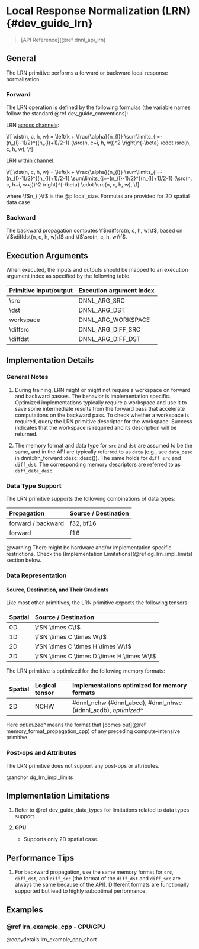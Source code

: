 Local Response Normalization (LRN) {#dev_guide_lrn}
====================================================

>
> [API Reference](@ref dnnl_api_lrn)
>

## General

The LRN primitive performs a forward or backward local response normalization.

### Forward

The LRN operation is defined by the following formulas (the variable names
follow the standard @ref dev_guide_conventions):

LRN [across channels](#dnnl_lrn_across_channels):

\f[
    \dst(n, c, h, w) =
        \left\{k + \frac{\alpha}{n_{l}}
            \sum\limits_{i=-(n_{l}-1)/2}^{(n_{l}+1)/2-1}
                (\src(n, c+i, h, w))^2
        \right\}^{-\beta}
        \cdot
        \src(n, c, h, w),
\f]

LRN [within channel](#dnnl_lrn_within_channel):

\f[
    \dst(n, c, h, w) =
        \left\{k + \frac{\alpha}{n_{l}}
            \sum\limits_{i=-(n_{l}-1)/2}^{(n_{l}+1)/2-1}
            \sum\limits_{j=-(n_{l}-1)/2}^{(n_{l}+1)/2-1}
                (\src(n, c, h+i, w+j))^2
        \right\}^{-\beta}
        \cdot
        \src(n, c, h, w),
\f]

where \f$n_{l}\f$ is the @p local_size. Formulas are provided for 2D spatial
data case.

### Backward

The backward propagation computes \f$\diffsrc(n, c, h, w)\f$, based on
\f$\diffdst(n, c, h, w)\f$ and \f$\src(n, c, h, w)\f$.

## Execution Arguments

When executed, the inputs and outputs should be mapped to an execution
argument index as specified by the following table.

| Primitive input/output | Execution argument index |
| ---                    | ---                      |
| \src                   | DNNL_ARG_SRC             |
| \dst                   | DNNL_ARG_DST             |
| workspace              | DNNL_ARG_WORKSPACE       |
| \diffsrc               | DNNL_ARG_DIFF_SRC        |
| \diffdst               | DNNL_ARG_DIFF_DST        |


## Implementation Details

### General Notes

1. During training, LRN might or might not require a workspace on forward and
   backward passes. The behavior is implementation specific. Optimized
   implementations typically require a workspace and use it to save some
   intermediate results from the forward pass that accelerate computations on
   the backward pass. To check whether a workspace is required, query the LRN
   primitive descriptor for the workspace. Success indicates that the workspace
   is required and its description will be returned.

2. The memory format and data type for `src` and `dst` are assumed to be the
   same, and in the API are typically referred to as `data` (e.g., see
   `data_desc` in dnnl::lrn_forward::desc::desc()). The same holds for
   `diff_src` and `diff_dst`. The corresponding memory descriptors are referred
   to as `diff_data_desc`.

### Data Type Support

The LRN primitive supports the following combinations of data types:

| Propagation        | Source / Destination |
| :--                | :--                  |
| forward / backward | f32, bf16            |
| forward            | f16                  |

@warning
    There might be hardware and/or implementation specific restrictions. Check
    the [Implementation Limitations](@ref dg_lrn_impl_limits) section below.

### Data Representation

#### Source, Destination, and Their Gradients

Like most other primitives, the LRN primitive expects the following
tensors:

| Spatial | Source / Destination
| :--     | :--
| 0D      | \f$N \times C\f$
| 1D      | \f$N \times C \times W\f$
| 2D      | \f$N \times C \times H \times W\f$
| 3D      | \f$N \times C \times D \times H \times W\f$

The LRN primitive is optimized for the following memory formats:

| Spatial | Logical tensor | Implementations optimized for memory formats
| :--     | :--            | :--
| 2D      | NCHW           | #dnnl_nchw (#dnnl_abcd), #dnnl_nhwc (#dnnl_acdb), *optimized^*

Here *optimized^* means the format that
[comes out](@ref memory_format_propagation_cpp)
of any preceding compute-intensive primitive.

### Post-ops and Attributes

The LRN primitive does not support any post-ops or attributes.


@anchor dg_lrn_impl_limits
## Implementation Limitations

1. Refer to @ref dev_guide_data_types for limitations related to data types
   support.

2. **GPU**
    - Supports only 2D spatial case.


## Performance Tips

1. For backward propagation, use the same memory format for `src`, `diff_dst`,
   and `diff_src` (the format of the `diff_dst` and `diff_src` are always the
   same because of the API). Different formats are functionally supported but
   lead to highly suboptimal performance.

## Examples

### @ref lrn_example_cpp - CPU/GPU

@copydetails lrn_example_cpp_short
